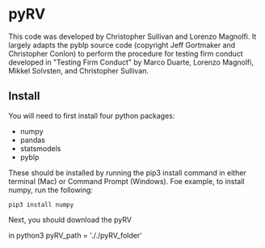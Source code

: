 # pyRV

This code was developed by Christopher Sullivan and Lorenzo Magnolfi.  It largely adapts the pyblp source code (copyright Jeff Gortmaker and Christopher Conlon) to perform the procedure for testing firm conduct developed in "Testing Firm Conduct" by Marco Duarte, Lorenzo Magnolfi, Mikkel Solvsten, and Christopher Sullivan.


## Install
You will need to first install four python packages: 
* numpy
* pandas
* statsmodels
* pyblp

These should be installed by running the pip3 install command in either terminal (Mac) or Command Prompt (Windows).  Foe example, to install numpy, run the following:

    pip3 install numpy

Next, you should download the pyRV

in python3
pyRV_path = '././pyRV_folder'
